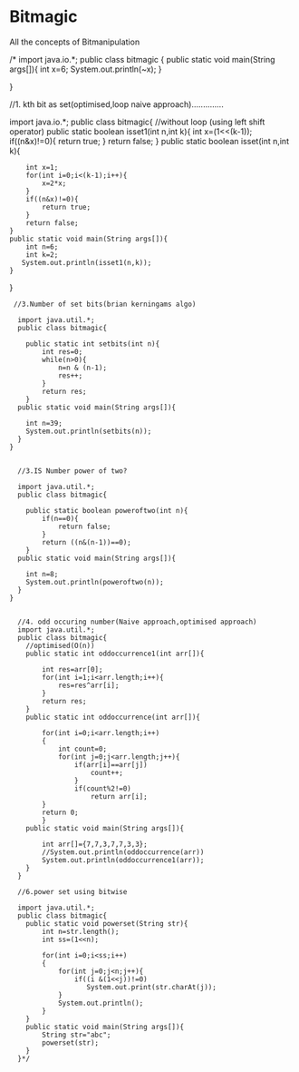 # Bitmagic
All the concepts of Bitmanipulation

/* 
import java.io.*;
public class bitmagic {
public static void main(String args[]){
    int x=6;
    System.out.println(~x);
}
    
}

//1. kth bit as set(optimised,loop naive approach)..............

import java.io.*;
public class bitmagic{
    //without loop (using left shift operator)
    public static boolean isset1(int n,int k){
        int x=(1<<(k-1));
        if((n&x)!=0){
            return true;
        }
        return false;
    }
    public static boolean isset(int n,int k){

        int x=1;
        for(int i=0;i<(k-1);i++){
            x=2*x;
        }
        if((n&x)!=0){
            return true;
        }
        return false;
    }
    public static void main(String args[]){
        int n=6;
        int k=2;
       System.out.println(isset1(n,k));
    }
}

     //3.Number of set bits(brian kerningams algo)

      import java.util.*;
      public class bitmagic{

        public static int setbits(int n){
            int res=0;
            while(n>0){
                n=n & (n-1);   
                res++;
            }
            return res;
        }
      public static void main(String args[]){

        int n=39;
        System.out.println(setbits(n));
      }
    }
      

      //3.IS Number power of two?
      
      import java.util.*;
      public class bitmagic{

        public static boolean poweroftwo(int n){
            if(n==0){
                return false;
            }
            return ((n&(n-1))==0);
        }
      public static void main(String args[]){

        int n=8;
        System.out.println(poweroftwo(n));
      }
    }
      
      
      //4. odd occuring number(Naive approach,optimised approach)
      import java.util.*;
      public class bitmagic{
        //optimised(O(n))
        public static int oddoccurrence1(int arr[]){

            int res=arr[0];
            for(int i=1;i<arr.length;i++){
                res=res^arr[i];
            }
            return res;
        }
        public static int oddoccurrence(int arr[]){

            for(int i=0;i<arr.length;i++)
            {
                int count=0;
                for(int j=0;j<arr.length;j++){
                    if(arr[i]==arr[j])
                        count++;
                    }
                    if(count%2!=0)
                        return arr[i];
            }
            return 0;  
            }   
        public static void main(String args[]){
 
            int arr[]={7,7,3,7,7,3,3};
            //System.out.println(oddoccurrence(arr))
            System.out.println(oddoccurrence1(arr));
        }
      }

      //6.power set using bitwise

      import java.util.*;
      public class bitmagic{
        public static void powerset(String str){
            int n=str.length();
            int ss=(1<<n);

            for(int i=0;i<ss;i++)
            {
                for(int j=0;j<n;j++){
                    if((i &(1<<j))!=0)
                       System.out.print(str.charAt(j));
                }
                System.out.println();
            }
        }
        public static void main(String args[]){
            String str="abc";
            powerset(str);
        }
      }*/
